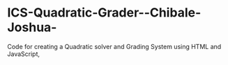 # ICS-Quadratic-Grader--Chibale-Joshua-
Code for creating a Quadratic solver and Grading System using HTML and JavaScript, 
